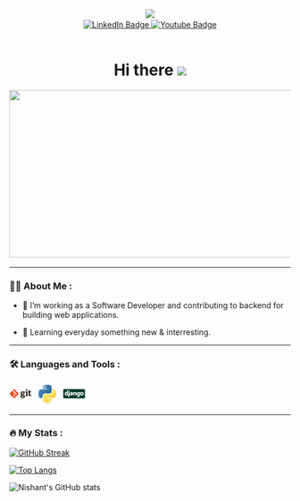 
<div id="header" align="center">
  <img src="https://media.giphy.com/media/M9gbBd9nbDrOTu1Mqx/giphy.gif" width="100"/>
    <div id="badges">
        <a href="https://www.linkedin.com/in/nishantghanate/">
            <img src="https://img.shields.io/badge/LinkedIn-blue?style=for-the-badge&logo=linkedin&logoColor=white" alt="LinkedIn Badge"/>
        </a>
        <a href="https://www.youtube.com/channel/UCoBg_pPLFLMiyFhox0tkJnQ">
            <img src="https://img.shields.io/badge/YouTube-red?style=for-the-badge&logo=youtube&logoColor=white" alt="Youtube Badge"/>
        </a>
    </div>
  <br/>
  <h1>
    Hi there
     <img src="https://media.giphy.com/media/hvRJCLFzcasrR4ia7z/giphy.gif" width="30px"/>
   </h1>

<div align="center">
    <img src="https://media.giphy.com/media/dWesBcTLavkZuG35MI/giphy.gif" width="600" height="300"/>
</div>
  
</div>

---

### :man_technologist: About Me :
- :telescope: I’m working as a Software Developer and contributing to backend for building web applications.

- :seedling: Learning everyday something new & interresting.



---

### :hammer_and_wrench: Languages and Tools :
<div>
   <img src="https://github.com/devicons/devicon/blob/master/icons/git/git-original-wordmark.svg" title="Git" **alt="Git" width="40" height="40"/>&nbsp;
   <img src="https://github.com/devicons/devicon/blob/master/icons/python/python-original.svg" title="Python" **alt="Python" width="40" height="40"/>&nbsp;
    <img src="https://github.com/devicons/devicon/blob/master/icons/django/django-original.svg" title="Django" **alt="Django" width="40" height="40"/>&nbsp; 
</div>

---

### :fire: My Stats :
[![GitHub Streak](http://github-readme-streak-stats.herokuapp.com?user=NishantGhanate&date_format=M%20j%5B%2C%20Y%5D)](https://git.io/streak-stats)

[![Top Langs](https://github-readme-stats.vercel.app/api/top-langs/?username=NishantGhanate&layout=compact)](https://github.com/NishantGhanate/github-readme-stats)

![Nishant's GitHub stats](https://github-readme-stats.vercel.app/api?username=NishantGhanate&show_icons=true&theme=default)

